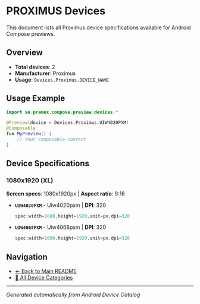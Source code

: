 # PROXIMUS Devices

This document lists all Proximus device specifications available for Android Compose previews.

## Overview

- **Total devices**: 2
- **Manufacturer**: Proximus
- **Usage**: `Devices.Proximus.DEVICE_NAME`

## Usage Example

```kotlin
import se.premex.compose.preview.devices.*

@Preview(device = Devices.Proximus.UIW4020PXM)
@Composable
fun MyPreview() {
    // Your composable content
}
```

## Device Specifications

### 1080x1920 (XL)

**Screen specs**: 1080x1920px | **Aspect ratio**: 9:16

- **`UIW4020PXM`** - Uiw4020pxm | **DPI**: 320
  ```kotlin
  spec:width=1080,height=1920,unit=px,dpi=320
  ```

- **`UIW4068PXM`** - Uiw4068pxm | **DPI**: 320
  ```kotlin
  spec:width=1080,height=1920,unit=px,dpi=320
  ```

## Navigation

- [← Back to Main README](../../README.md)
- [📱 All Device Categories](../README.md)

---
*Generated automatically from Android Device Catalog*
